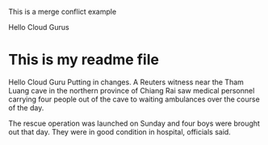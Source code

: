 This is a merge conflict example

Hello Cloud Gurus
# This is my readme file
Hello Cloud Guru
Putting in changes.
A Reuters witness near the Tham Luang cave in the northern province of Chiang Rai saw medical personnel carrying four people out of the cave to waiting ambulances over the course of the day.

The rescue operation was launched on Sunday and four boys were brought out that day. They were in good condition in hospital, officials said.
